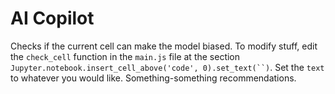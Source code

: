 # AI Copilot

Checks if the current cell can make the model biased. To modify stuff, edit the `check_cell` function in the `main.js`
file at the section ` Jupyter.notebook.insert_cell_above('code', 0).set_text(``) `. Set the `text` to whatever you would
like. Something-something recommendations.
